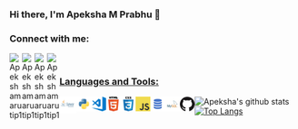 ### Hi there, I'm Apeksha M Prabhu 👋 




### Connect with me:

<a href="https://twitter.com/Apekshamarutip1"><img align="left" alt="Apekshamarutip1" width="22px" src="https://cdn.jsdelivr.net/npm/simple-icons@v3/icons/twitter.svg" /></a>
<a href="https://www.linkedin.com/in/apeksha-m-prabhu/"><img align="left" alt="Apekshamarutip1" width="22px" src="https://cdn.jsdelivr.net/npm/simple-icons@v3/icons/linkedin.svg" />
<a href="https://www.instagram.com/apekshaprabhu11/"><img align="left" alt="Apekshamarutip1" width="22px" src="https://cdn.jsdelivr.net/npm/simple-icons@v3/icons/instagram.svg" />
<a href="https://www.facebook.com/apeksha.prabhu.75/"><img align="left" alt="Apekshamarutip1" width="22px" src="https://cdn.jsdelivr.net/npm/simple-icons@v4/icons/facebook.svg" />


<br />


### Languages and Tools:
[<img align="left" alt="Java" width="30px" src="https://raw.githubusercontent.com/github/explore/80688e429a7d4ef2fca1e82350fe8e3517d3494d/topics/java/java.png" />](#)
[<img align='left' alt='Python' width="26px" src="https://raw.githubusercontent.com/github/explore/80688e429a7d4ef2fca1e82350fe8e3517d3494d/topics/python/python.png" />](#)
[<img align="left" alt="Visual Studio Code" width="26px" src="https://raw.githubusercontent.com/github/explore/80688e429a7d4ef2fca1e82350fe8e3517d3494d/topics/visual-studio-code/visual-studio-code.png"/>](#)

[<img align="left" alt="HTML5" width="26px" src="https://raw.githubusercontent.com/github/explore/80688e429a7d4ef2fca1e82350fe8e3517d3494d/topics/html/html.png"/>](#)
[<img align="left" alt="CSS3" width="26px" src="https://raw.githubusercontent.com/github/explore/80688e429a7d4ef2fca1e82350fe8e3517d3494d/topics/css/css.png"/>](#)
[<img align="left" alt="JavaScript" width="26px" src="https://raw.githubusercontent.com/github/explore/80688e429a7d4ef2fca1e82350fe8e3517d3494d/topics/javascript/javascript.png"/>](#)
[<img align="left" alt="SQL" width="26px" src="https://raw.githubusercontent.com/github/explore/80688e429a7d4ef2fca1e82350fe8e3517d3494d/topics/sql/sql.png" />](#)
[<img align="left" alt="MySQL" width="26px" src="https://raw.githubusercontent.com/github/explore/80688e429a7d4ef2fca1e82350fe8e3517d3494d/topics/mysql/mysql.png" />](#)
[<img align="left" alt="GitHub" width="26px" src="https://raw.githubusercontent.com/github/explore/78df643247d429f6cc873026c0622819ad797942/topics/github/github.png" />](#)




![Apeksha's github stats](https://github-readme-stats.vercel.app/api?username=Apekshamarutip1&show_icons=true)
[![Top Langs](https://github-readme-stats.vercel.app/api/top-langs/?username=Apekshamarutip1&layout=compact)](https://github.com/Apekshamarutip1)

